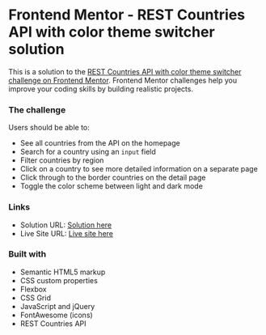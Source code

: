 # Frontend Mentor - REST Countries API with color theme switcher solution

This is a solution to the [REST Countries API with color theme switcher challenge on Frontend Mentor](https://www.frontendmentor.io/challenges/rest-countries-api-with-color-theme-switcher-5cacc469fec04111f7b848ca). Frontend Mentor challenges help you improve your coding skills by building realistic projects. 

### The challenge

Users should be able to:

- See all countries from the API on the homepage
- Search for a country using an `input` field
- Filter countries by region
- Click on a country to see more detailed information on a separate page
- Click through to the border countries on the detail page
- Toggle the color scheme between light and dark mode

### Links

- Solution URL: [Solution here](https://your-solution-url.com)
- Live Site URL: [Live site here](https://your-live-site-url.com)

### Built with

- Semantic HTML5 markup
- CSS custom properties
- Flexbox
- CSS Grid
- JavaScript and jQuery
- FontAwesome (icons)
- REST Countries API
